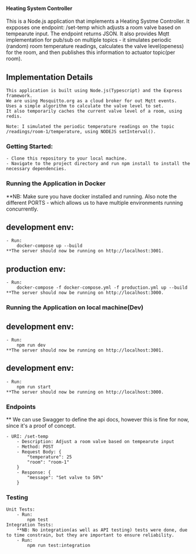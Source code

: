 #### Heating System Controller

This is a Node.js application that implements a Heating Systme Controller. 
It expposes one endpoint: /set-temp which adjusts a room valve based on tempearute input. The endpoint returns JSON.
It also provides Mqtt implementation for pub/sub on multiple topics - it simulates periodic (random) room temperature readings, calculates the valve level(openess) for the room, and then publishes this information to actuator topic(per room).

## Implementation Details
    This application is built using Node.js(Typescript) and the Express framework.
    We are using Mosquitto.org as a cloud broker for out Mqtt events.
    Uses a simple algorithm to calculate the valve level to set.
    It also temporarily caches the current valve level of a room, using redis.

    Note: I simulated the periodic temperature readings on the topic /readings/room-1/temperature, using NODEJS setInterval().


### Getting Started:
    - Clone this repository to your local machine.
    - Navigate to the project directory and run npm install to install the necessary dependencies.


### Running the Application in Docker
**NB:
    Make sure you have docker installed and running.
    Also note the different PORTS - which allows us to have multiple environments running concurrently.

## development env:
    - Run:
        docker-compose up --build
    **The server should now be running on http://localhost:3001.

## production env:
    - Run:
        docker-compose -f docker-compose.yml -f production.yml up --build
    **The server should now be running on http://localhost:3000.

<!-- ------------------------------------------------------------------------- -->

### Running the Application on local machine(Dev)
## development env:
    - Run:
        npm run dev
    **The server should now be running on http://localhost:3001.

## development env:
    - Run:
        npm run start
    **The server should now be running on http://localhost:3000.


### Endpoints
** We can use Swagger to define the api docs, however this is fine for now, since it's a proof of concept.

    - URI: /set-temp
        - Description: Adjust a room valve based on tempearute input
        - Method: POST
        - Request Body: {
            "temperature": 25
            "room": "room-1"
        }
        - Response: {
            "message": "Set valve to 50%"
        }


### Testing
    Unit Tests: 
        - Run:
            npm test
    Integration Tests:
        **NB: No integration(as well as API testing) tests were done, due to time constrain, but they are important to ensure reliability.
        - Run:
            npm run test:integration